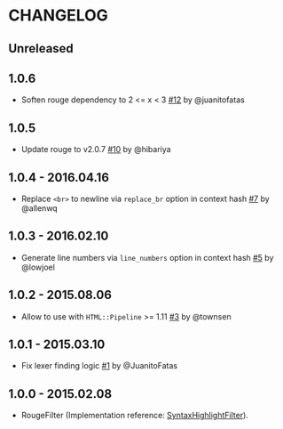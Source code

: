 # CHANGELOG

## Unreleased

## 1.0.6

- Soften rouge dependency to 2 <= x < 3 [#12](https://github.com/JuanitoFatas/html-pipeline-rouge_filter/pull/12) by @juanitofatas

## 1.0.5

- Update rouge to v2.0.7 [#10](https://github.com/JuanitoFatas/html-pipeline-rouge_filter/pull/10) by @hibariya

## 1.0.4 - 2016.04.16

- Replace `<br>` to newline via `replace_br` option in context hash [#7](https://github.com/JuanitoFatas/html-pipeline-rouge_filter/pull/7) by @allenwq

## 1.0.3 - 2016.02.10

- Generate line numbers via `line_numbers` option in context hash [#5](https://github.com/JuanitoFatas/html-pipeline-rouge_filter/pull/5) by @lowjoel

## 1.0.2 - 2015.08.06

- Allow to use with `HTML::Pipeline` >= 1.11 [#3](https://github.com/JuanitoFatas/html-pipeline-rouge_filter/pull/3) by @townsen

## 1.0.1 - 2015.03.10

- Fix lexer finding logic [#1](https://github.com/JuanitoFatas/html-pipeline-rouge_filter/pull/1) by @JuanitoFatas

## 1.0.0 - 2015.02.08

- RougeFilter (Implementation reference: [SyntaxHighlightFilter](https://github.com/jch/html-pipeline/blob/956be5bf3d3b0dbe47dd9215b85b56773f23efb1/lib/html/pipeline/syntax_highlight_filter.rb)).

